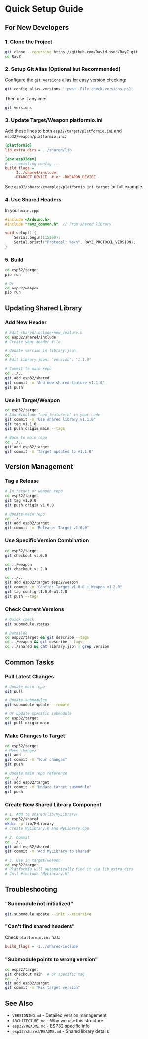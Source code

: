 # Quick Setup Guide

## For New Developers

### 1. Clone the Project

```bash
git clone --recursive https://github.com/David-ssnd/RayZ.git
cd RayZ
```

### 2. Setup Git Alias (Optional but Recommended)

Configure the `git versions` alias for easy version checking:

```bash
git config alias.versions '!pwsh -File check-versions.ps1'
```

Then use it anytime:
```bash
git versions
```

### 3. Update Target/Weapon platformio.ini

Add these lines to both `esp32/target/platformio.ini` and `esp32/weapon/platformio.ini`:

```ini
[platformio]
lib_extra_dirs = ../shared/lib

[env:esp32dev]
# ... existing config ...
build_flags = 
    -I../shared/include
    -DTARGET_DEVICE  # or -DWEAPON_DEVICE
```

See `esp32/shared/examples/platformio.ini.target` for full example.

### 4. Use Shared Headers

In your `main.cpp`:

```cpp
#include <Arduino.h>
#include "rayz_common.h"  // From shared library

void setup() {
    Serial.begin(115200);
    Serial.printf("Protocol: %s\n", RAYZ_PROTOCOL_VERSION);
}
```

### 5. Build

```bash
cd esp32/target
pio run

# Or
cd esp32/weapon  
pio run
```

## Updating Shared Library

### Add New Header

```bash
# Edit shared/include/new_feature.h
cd esp32/shared/include
# Create your header file

# Update version in library.json
cd ..
# Edit library.json: "version": "1.1.0"

# Commit to main repo
cd ../..
git add esp32/shared
git commit -m "Add new shared feature v1.1.0"
git push
```

### Use in Target/Weapon

```bash
cd esp32/target
# Add #include "new_feature.h" in your code
git commit -m "Use shared library v1.1.0"
git tag v1.1.0
git push origin main --tags

# Back to main repo
cd ../..
git add esp32/target
git commit -m "Target updated to v1.1.0"
```

## Version Management

### Tag a Release

```bash
# In target or weapon repo
cd esp32/target
git tag v1.0.0
git push origin v1.0.0

# Update main repo
cd ../..
git add esp32/target
git commit -m "Release: Target v1.0.0"
```

### Use Specific Version Combination

```bash
cd esp32/target
git checkout v1.0.0

cd ../weapon
git checkout v1.2.0

cd ../..
git add esp32/target esp32/weapon
git commit -m "Config: Target v1.0.0 + Weapon v1.2.0"
git tag config-t1.0.0-w1.2.0
git push --tags
```

### Check Current Versions

```bash
# Quick check
git submodule status

# Detailed
cd esp32/target && git describe --tags
cd ../weapon && git describe --tags
cd ../shared && cat library.json | grep version
```

## Common Tasks

### Pull Latest Changes

```bash
# Update main repo
git pull

# Update submodules
git submodule update --remote

# Or update specific submodule
cd esp32/target
git pull origin main
```

### Make Changes to Target

```bash
cd esp32/target
# Make changes
git add .
git commit -m "Your changes"
git push

# Update main repo reference
cd ../..
git add esp32/target
git commit -m "Update target submodule"
git push
```

### Create New Shared Library Component

```bash
# 1. Add to shared/lib/MyLibrary/
cd esp32/shared
mkdir -p lib/MyLibrary
# Create MyLibrary.h and MyLibrary.cpp

# 2. Commit
cd ../..
git add esp32/shared
git commit -m "Add MyLibrary to shared"

# 3. Use in target/weapon
cd esp32/target
# PlatformIO will automatically find it via lib_extra_dirs
# Just #include "MyLibrary.h"
```

## Troubleshooting

### "Submodule not initialized"
```bash
git submodule update --init --recursive
```

### "Can't find shared headers"
Check `platformio.ini` has:
```ini
build_flags = -I../shared/include
```

### "Submodule points to wrong version"
```bash
cd esp32/target
git checkout main  # or specific tag
cd ../..
git add esp32/target
git commit -m "Fix target version"
```

## See Also

- `VERSIONING.md` - Detailed version management
- `ARCHITECTURE.md` - Why we use this structure
- `esp32/README.md` - ESP32 specific info
- `esp32/shared/README.md` - Shared library details
